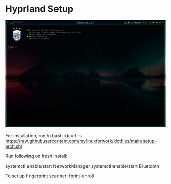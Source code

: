 # Hyprland Setup


![alt text](2024-11-05-184954_hyprshot.png)

For installation, run:/n
bash <(curl -s https://raw.githubusercontent.com/mylinuxforwork/dotfiles/main/setup-arch.sh)

Run following on fresh install:

systemctl enable/start NetworkManager
systemctl enable/start Bluetooth

To set up fingerprint scanner:
fprint-enroll
